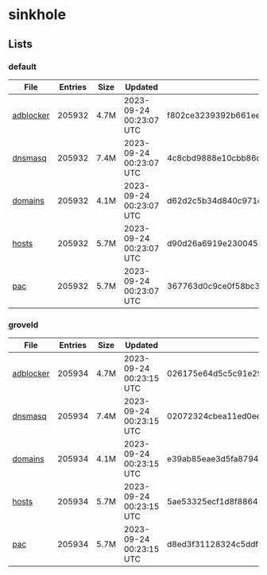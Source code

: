 # sinkhole

## Lists

### default

|File|Entries|Size|Updated|Hash|
|-|-|-|-|-|
|[adblocker](https://raw.githubusercontent.com/groveld/sinkhole/lists/default/adblocker.txt)|205932|4.7M|2023-09-24 00:23:07 UTC|f802ce3239392b661ee4e84c01a41c305818de9806a183445d07ecde169310f5|
|[dnsmasq](https://raw.githubusercontent.com/groveld/sinkhole/lists/default/dnsmasq.txt)|205932|7.4M|2023-09-24 00:23:07 UTC|4c8cbd9888e10cbb86d0ed2f1113f8ce81a2ed42ee1a2e1ceff905eecf80e911|
|[domains](https://raw.githubusercontent.com/groveld/sinkhole/lists/default/domains.txt)|205932|4.1M|2023-09-24 00:23:07 UTC|d62d2c5b34d840c971dcc75c36fc4a6c4c942f4cb93a07db5a4d2287f3b07a42|
|[hosts](https://raw.githubusercontent.com/groveld/sinkhole/lists/default/hosts.txt)|205932|5.7M|2023-09-24 00:23:07 UTC|d90d26a6919e23004535fdf8ddcd8f2f30eb4ce39985217a6dd0d27062c972c9|
|[pac](https://raw.githubusercontent.com/groveld/sinkhole/lists/default/pac.txt)|205932|5.7M|2023-09-24 00:23:07 UTC|367763d0c9ce0f58bc3a8def1f5b1f5f0b4a4a9f8ce32568e83bf8189a7de08a|

### groveld

|File|Entries|Size|Updated|Hash|
|-|-|-|-|-|
|[adblocker](https://raw.githubusercontent.com/groveld/sinkhole/lists/groveld/adblocker.txt)|205934|4.7M|2023-09-24 00:23:15 UTC|026175e64d5c5c91e292de89b3dec343f501550df41f4c57dff92074b6985fe3|
|[dnsmasq](https://raw.githubusercontent.com/groveld/sinkhole/lists/groveld/dnsmasq.txt)|205934|7.4M|2023-09-24 00:23:15 UTC|02072324cbea11ed0eed0c4efdbb58f4f42f6d407e6e0cafed42571d9018fb72|
|[domains](https://raw.githubusercontent.com/groveld/sinkhole/lists/groveld/domains.txt)|205934|4.1M|2023-09-24 00:23:15 UTC|e39ab85eae3d5fa8794879e9334fa08b3fc195da302bf0a51eecab887f353d36|
|[hosts](https://raw.githubusercontent.com/groveld/sinkhole/lists/groveld/hosts.txt)|205934|5.7M|2023-09-24 00:23:15 UTC|5ae53325ecf1d8f886488c896102d0cecb7c67f129fc9099f56b9ddf2131553d|
|[pac](https://raw.githubusercontent.com/groveld/sinkhole/lists/groveld/pac.txt)|205934|5.7M|2023-09-24 00:23:15 UTC|d8ed3f31128324c5ddf67f7f18b7da4e250fd3800fbc637aaaf0c09637adea14|
